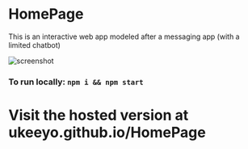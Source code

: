 # HomePage

This is an interactive web app modeled after a messaging app (with a limited chatbot)

![screenshot](screenshot.png)

### To run locally: `npm i && npm start`

# Visit the hosted version at ukeeyo.github.io/HomePage
